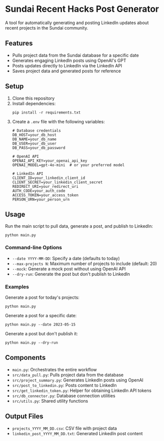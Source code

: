 # Sundai Recent Hacks Post Generator

A tool for automatically generating and posting LinkedIn updates about recent projects in the Sundai community.

## Features

- Pulls project data from the Sundai database for a specific date
- Generates engaging LinkedIn posts using OpenAI's GPT
- Posts updates directly to LinkedIn via the LinkedIn API
- Saves project data and generated posts for reference

## Setup

1. Clone this repository
2. Install dependencies:
   ```
   pip install -r requirements.txt
   ```
3. Create a `.env` file with the following variables:
   ```
   # Database credentials
   DB_HOST=your_db_host
   DB_NAME=your_db_name
   DB_USER=your_db_user
   DB_PASS=your_db_password
   
   # OpenAI API
   OPENAI_API_KEY=your_openai_api_key
   OPENAI_MODEL=gpt-4o-mini  # or your preferred model
   
   # LinkedIn API
   CLIENT_ID=your_linkedin_client_id
   CLIENT_SECRET=your_linkedin_client_secret
   REDIRECT_URI=your_redirect_uri
   AUTH_CODE=your_auth_code
   ACCESS_TOKEN=your_access_token
   PERSON_URN=your_person_urn
   ```

## Usage

Run the main script to pull data, generate a post, and publish to LinkedIn:

```
python main.py
```

### Command-line Options

- `--date YYYY-MM-DD`: Specify a date (defaults to today)
- `--max-projects N`: Maximum number of projects to include (default: 20)
- `--mock`: Generate a mock post without using OpenAI API
- `--dry-run`: Generate the post but don't publish to LinkedIn

### Examples

Generate a post for today's projects:
```
python main.py
```

Generate a post for a specific date:
```
python main.py --date 2023-05-15
```

Generate a post but don't publish it:
```
python main.py --dry-run
```

## Components

- `main.py`: Orchestrates the entire workflow
- `src/data_pull.py`: Pulls project data from the database
- `src/project_summary.py`: Generates LinkedIn posts using OpenAI
- `src/post_to_linkedin.py`: Posts content to LinkedIn
- `src/get_linkedin_token.py`: Helper for obtaining LinkedIn API tokens
- `src/db_connector.py`: Database connection utilities
- `src/utils.py`: Shared utility functions

## Output Files

- `projects_YYYY_MM_DD.csv`: CSV file with project data
- `linkedin_post_YYYY_MM_DD.txt`: Generated LinkedIn post content